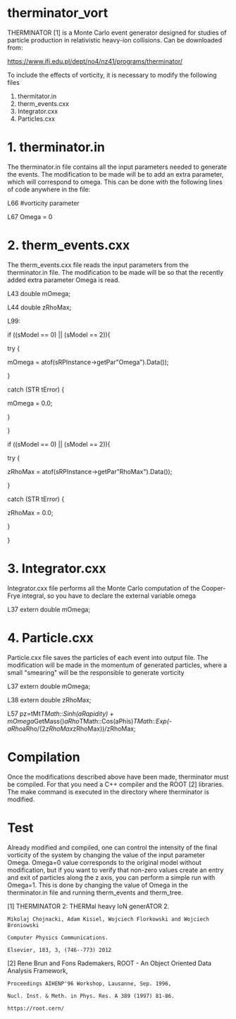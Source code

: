 # therminator_vort

THERMINATOR [1] is a Monte Carlo event generator designed for studies of particle production in relativistic heavy-ion collisions. Can be downloaded from:

https://www.ifj.edu.pl/dept/no4/nz41/programs/therminator/

To include the effects of vorticity, it is necessary to modify the following files

1. thermitator.in
2. therm_events.cxx
3. Integrator.cxx
4. Particles.cxx


# 1. therminator.in

The therminator.in file contains all the input parameters needed to generate the events. The modification to be made will be to add an extra parameter, which will correspond to omega. This can be done with the following lines of code anywhere in the file:

L66 #vorticity parameter

L67 Omega = 0

# 2. therm_events.cxx

The therm_events.cxx file reads the input parameters from the therminator.in file. The modification to be made will be so that the recently added extra parameter Omega is read. 

L43 double mOmega;

L44 double zRhoMax;

L99:

if ((sModel == 0) || (sModel == 2)){

try {

mOmega = atof(sRPInstance->getPar"Omega").Data());

}

catch (STR tError) {

mOmega = 0.0;

}

}

if ((sModel == 0) || (sModel == 2)){

try {

zRhoMax = atof(sRPInstance->getPar"RhoMax").Data());

}

catch (STR tError) {

zRhoMax = 0.0;

}

}

# 3. Integrator.cxx

Integrator.cxx file performs all the Monte Carlo computation of the Cooper-Frye integral, so you have to declare the external variable omega

L37 extern double mOmega;

# 4. Particle.cxx

Particle.cxx file saves the particles of each event into output file. The modification will be made in the momentum of generated particles, where a small "smearing" will be the responsible to generate vorticity 


L37 extern double mOmega;

L38 extern double zRhoMax;

L57 pz=tMt*TMath::Sinh(aRapidity) + mOmega*GetMass()*aRho*TMath::Cos(aPhis)*TMath::Exp(-aRho*aRho/(2*zRhoMax*zRhoMax))/zRhoMax;

# Compilation
Once the modifications described above have been made, therminator must be compiled. For that you need a C++ compiler and the ROOT [2] libraries. The make command is executed in the directory where therminator is modified.

# Test
Already modified and compiled, one can control the intensity of the final vorticity of the system by changing the value of the input parameter Omega. Omega=0 value corresponds to the original model without modification, but if you want to verify that non-zero values ​​create an entry and exit of particles along the z axis, you can perform a simple run with Omega=1. This is done by changing the value of Omega in the therminator.in file and running therm\_events and therm\_tree.

[1] THERMINATOR 2: THERMal heavy IoN generATOR 2.

    Mikolaj Chojnacki, Adam Kisiel, Wojciech Florkowski and Wojciech Broniowski

    Computer Physics Communications.

    Elsevier, 183, 3, (746--773) 2012

[2] Rene Brun and Fons Rademakers, ROOT - An Object Oriented Data Analysis Framework,

    Proceedings AIHENP'96 Workshop, Lausanne, Sep. 1996,

    Nucl. Inst. & Meth. in Phys. Res. A 389 (1997) 81-86.

    https://root.cern/

